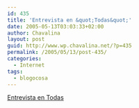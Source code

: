 ```yaml
---
id: 435
title: 'Entrevista en &quot;Todas&quot;'
date: 2005-05-13T03:03:33+02:00
author: Chavalina
layout: post
guid: http://www.wp.chavalina.net/?p=435
permalink: /2005/05/13/post-435/
categories:
  - Internet
tags:
  - blogocosa
---
```

<a href="http://www.faq-mac.com/bitacoras/todas/?p=205" target="_blank">Entrevista en Todas</a>